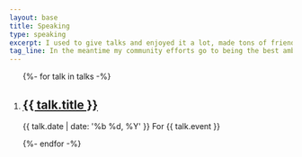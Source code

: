 ```yaml
---
layout: base
title: Speaking
type: speaking
excerpt: I used to give talks and enjoyed it a lot, made tons of friends. For now I stopped. I might get back to it in the future, or not.
tag_line: In the meantime my community efforts go to being the best ambassador possible for [JSHeroes](//jsheroes.io/) conference.
---
```


<div class="section section__with-divider">
  <ol class="list" role="list" aria-label="Talks and workshops">
    {%- for talk in talks -%}
      <li class="list__item" role="listitem">
        <h2 class="list__title">
          <a class="list__title__link" href="{{ talk.url }}" target="_blank" rel="noopener noreferrer">{{ talk.title }}</a>
        </h2>
        <p class="list__subtitle">
          <time datetime="{{ talk.date | date: '%Y-%m-%d' }}">{{ talk.date | date: '%b %d, %Y' }}</time> <span class="list__host">For {{ talk.event }}</span>
        </p>
      </li>
    {%- endfor -%}
  </ol>
</div>
